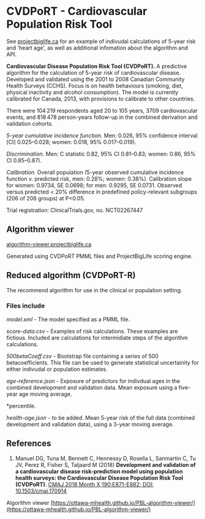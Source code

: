 # CVDPoRT - Cardiovascular Population Risk Tool

See [projectbiglife.ca](https://www.projectbiglife.ca) for an example of indivudal calculations of 5-year risk and 'heart age', as well as additional infomation about the algorithm and API.  

**Cardiovascular Disease Population Risk Tool (CVDPoRT).** A predictive algorithm for the calculation of 5-year risk of cardiovascular disease. Developed and validated using the 2001 to 2008 Canadian Community Health Surveys (CCHS).  Focus is on health behaviours (smoking, diet, physical inactivity and alcohol consumption). The model is currently calibrated for Canada, 2013, with provisions to calibrate to other countries.

There were 104 219 respondents aged 20 to 105 years, 3709 cardiovascular events, and 818 478 person-years follow-up in the combined derivation and validation cohorts.

*5-year cumulative incidence function.*
Men: 0.026, 95% confidence interval [CI] 0.025–0.028; women: 0.018, 95% 0.017–0.019).

*Discrimination.* Men: C statistic 0.82, 95% CI 0.81–0.83; women: 0.86, 95% CI 0.85–0.87).

*Calibration.* Overall population (5-year observed cumulative incidence function v. predicted risk, men: 0.28%; women: 0.38%). Calibration slope for women: 0.9734, SE 0.0698; for men: 0.9295, SE 0.0731. Observed versus predicted < 20% difference in predefined policy-relevant subgroups (206 of 208 groups) at P<0.05.

Trial registration: ClinicalTrials.gov, no. NCT02267447

## Algorithm viewer

[algorithm-viewer.projectbiglife.ca](http://algorithm-viewer.projectbiglife.ca)

Generated using CVDPoRT PMML files and ProjectBigLife scoring engine.

## Reduced algorithm (CVDPoRT-R)

The recommend algorithm for use in the clinical or population setting.

### Files include

*model.xml* - The model specified as a PMML file.

*score-data.csv* - Examples of risk calculations. These examples are fictious. Included are calculations for intermidiate steps of the algorithm calculations.

*500betaCoeff.csv* - Bootstrap file containing a series of 500 betacoefficients. This file can be used to generate statistical uncertainity for either indivudal or population estimates.

*age-reference.json* - Exposure of predictors for indivdual ages in the combined development and validation data. Mean exposure using a five-year age moving average.

*percentile.

*health-age.json* - to be added. Mean 5-year risk of the full data (combined development and validation data), using a 3-year moving average.

## References

1. Manuel DG, Tuna M, Bennett C,  Hennessy D, Rosella L, Sanmartin C, Tu JV, Perez R, Fisher S, Taljaard M (2018) **Development and validation of a cardiovascular disease risk-prediction model using population health surveys: the Cardiovascular Disease Population Risk Tool (CVDPoRT)**. [CMAJ 2018 Month X;190:E871-E882; DOI: 10.1503/cmaj.170914](http://www.cmaj.ca/content/190/29/E871)

Algorithm viewer [https://ottawa-mhealth.github.io/PBL-algorithm-viewer/](https://ottawa-mhealth.github.io/PBL-algorithm-viewer/)